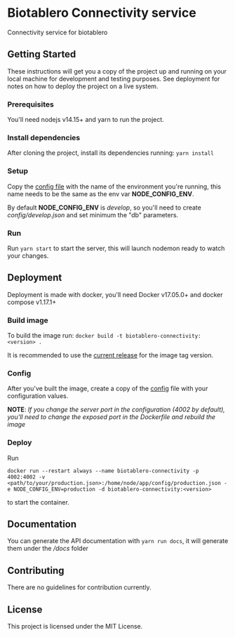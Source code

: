 # Biotablero Connectivity service
Connectivity service for biotablero

## Getting Started
These instructions will get you a copy of the project up and running on your local machine for development and testing purposes. See deployment for notes on how to deploy the project on a live system.

### Prerequisites
You'll need nodejs v14.15+ and yarn to run the project.

### Install dependencies
After cloning the project, install its dependencies running: `yarn install`

### Setup
Copy the [config file](config/default.json) with the name of the environment you're running, this name needs to be the same as the env var **NODE_CONFIG_ENV**.

By default **NODE_CONFIG_ENV** is *develop*, so you'll need to create *config/develop.json* and set minimum the "db" parameters.

### Run
Run `yarn start` to start the server, this will launch nodemon ready to watch your changes.

## Deployment

Deployment is made with docker, you'll need Docker v17.05.0+ and docker compose v1.17.1+

### Build image

To build the image run: `docker build -t biotablero-connectivity:<version> .`

It is recommended to use the [current release](https://github.com/PEM-Humboldt/biotablero-backend/releases) for the image tag version.

### Config

After you've built the image, create a copy of the [config](config/default.json) file with your configuration values.

**NOTE**: *If you change the server port in the configuration (4002 by default), you'll need to change the exposed port in the Dockerfile and rebuild the image*

### Deploy

Run
```
docker run --restart always --name biotablero-connectivity -p 4002:4002 -v <path/to/your/production.json>:/home/node/app/config/production.json -e NODE_CONFIG_ENV=production -d biotablero-connectivity:<version>
```

to start the container.

## Documentation
You can generate the API documentation with `yarn run docs`, it will generate them under the */docs* folder

## Contributing

There are no guidelines for contribution currently.

## License
This project is licensed under the MIT License.


